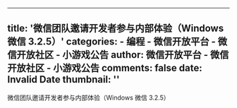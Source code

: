 
---
title: '微信团队邀请开发者参与内部体验（Windows 微信 3.2.5）'
categories: 
    - 编程
    - 微信开放平台 - 微信开放社区 - 小游戏公告
author: 微信开放平台 - 微信开放社区 - 小游戏公告
comments: false
date: Invalid Date
thumbnail: ''
---

<div>   
微信团队邀请开发者参与内部体验（Windows 微信 3.2.5）  
</div>
            
